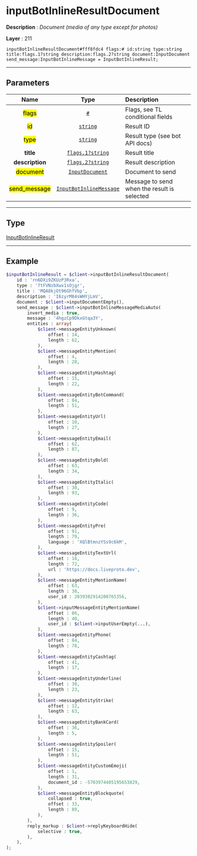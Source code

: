 # inputBotInlineResultDocument

**Description** : *Document (media of any type except for photos)*

**Layer** : 211

```tl
inputBotInlineResultDocument#fff8fdc4 flags:# id:string type:string title:flags.1?string description:flags.2?string document:InputDocument send_message:InputBotInlineMessage = InputBotInlineResult;
```

---

## Parameters

| Name | Type | Description |
| :---: | :---: | :--- |
| <mark>flags</mark> | [`#`](type/#) | Flags, see TL conditional fields |
| <mark>id</mark> | [`string`](type/string) | Result ID |
| <mark>type</mark> | [`string`](type/string) | Result type (see bot API docs) |
| **title** | [`flags.1?string`](type/string) | Result title |
| **description** | [`flags.2?string`](type/string) | Result description |
| <mark>document</mark> | [`InputDocument`](type/InputDocument) | Document to send |
| <mark>send_message</mark> | [`InputBotInlineMessage`](type/InputBotInlineMessage) | Message to send when the result is selected |

---

## Type

[InputBotInlineResult](type/InputBotInlineResult)

---

## Example

```php
$inputBotInlineResult = $client->inputBotInlineResultDocument(
	id : 'rn6DXi9ZKUzP3Rxa',
	type : '7tFVNzbXwx1sOjgr',
	title : 'MQA8kjOt96GhfVbp',
	description : 'I6zyrM84sWHYjLmV',
	document : $client->inputDocumentEmpty(),
	send_message : $client->inputBotInlineMessageMediaAuto(
		invert_media : true,
		message : '4hgzCp9DkxGtqa3Y',
		entities : array(
			$client->messageEntityUnknown(
				offset : 14,
				length : 62,
			),
			$client->messageEntityMention(
				offset : 4,
				length : 28,
			),
			$client->messageEntityHashtag(
				offset : 15,
				length : 22,
			),
			$client->messageEntityBotCommand(
				offset : 84,
				length : 51,
			),
			$client->messageEntityUrl(
				offset : 10,
				length : 27,
			),
			$client->messageEntityEmail(
				offset : 62,
				length : 87,
			),
			$client->messageEntityBold(
				offset : 63,
				length : 34,
			),
			$client->messageEntityItalic(
				offset : 30,
				length : 93,
			),
			$client->messageEntityCode(
				offset : 9,
				length : 36,
			),
			$client->messageEntityPre(
				offset : 91,
				length : 79,
				language : 'XQlBtmnzYSs9c6kM',
			),
			$client->messageEntityTextUrl(
				offset : 18,
				length : 72,
				url : 'https://docs.liveproto.dev',
			),
			$client->messageEntityMentionName(
				offset : 63,
				length : 38,
				user_id : 2039382914200765356,
			),
			$client->inputMessageEntityMentionName(
				offset : 86,
				length : 40,
				user_id : $client->inputUserEmpty(...),
			),
			$client->messageEntityPhone(
				offset : 84,
				length : 78,
			),
			$client->messageEntityCashtag(
				offset : 41,
				length : 17,
			),
			$client->messageEntityUnderline(
				offset : 30,
				length : 23,
			),
			$client->messageEntityStrike(
				offset : 12,
				length : 63,
			),
			$client->messageEntityBankCard(
				offset : 36,
				length : 5,
			),
			$client->messageEntitySpoiler(
				offset : 15,
				length : 51,
			),
			$client->messageEntityCustomEmoji(
				offset : 1,
				length : 31,
				document_id : -5703974405195653829,
			),
			$client->messageEntityBlockquote(
				collapsed : true,
				offset : 33,
				length : 89,
			),
		),
		reply_markup : $client->replyKeyboardHide(
			selective : true,
		),
	),
);
```